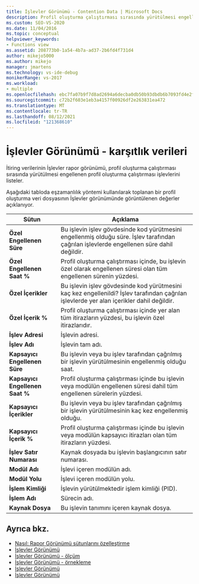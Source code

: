 ```yaml
---
title: İşlevler Görünümü - Contention Data | Microsoft Docs
description: Profil oluşturma çalıştırması sırasında yürütülmesi engellenen profil oluşturma çalıştırması işlevlerini listeleen, tartışma verilerine ilişkin İşlevler rapor görünümü hakkında ayrıntılara bakın.
ms.custom: SEO-VS-2020
ms.date: 11/04/2016
ms.topic: conceptual
helpviewer_keywords:
- Functions view
ms.assetid: 208773b0-1a54-4b7a-ad37-2b6fd4f731d4
author: mikejo5000
ms.author: mikejo
manager: jmartens
ms.technology: vs-ide-debug
monikerRange: vs-2017
ms.workload:
- multiple
ms.openlocfilehash: ebc7fa07b9f7d8ad2694a6decba0db50b93dbdb6b7093fd4e2f81913d3514a91
ms.sourcegitcommit: c72b2f603e1eb3a4157f00926df2e263831ea472
ms.translationtype: MT
ms.contentlocale: tr-TR
ms.lasthandoff: 08/12/2021
ms.locfileid: "121368610"
---
```

# <a name="functions-view---contention-data"></a>İşlevler Görünümü - karşıtlık verileri
İtiring verilerinin İşlevler rapor görünümü, profil oluşturma çalıştırması sırasında yürütülmesi engellenen profil oluşturma çalıştırması işlevlerini listeler.

 Aşağıdaki tabloda eşzamanlılık yöntemi kullanılarak toplanan bir profil oluşturma veri dosyasının İşlevler görünümünde görüntülenen değerler açıklanıyor.

|Sütun|Açıklama|
|------------|-----------------|
|**Özel Engellenen Süre**|Bu işlevin işlev gövdesinde kod yürütmesini engellenmiş olduğu süre. İşlev tarafından çağrılan işlevlerde engellenen süre dahil değildir.|
|**Özel Engellenen Saat %**|Profil oluşturma çalıştırması içinde, bu işlevin özel olarak engellenen süresi olan tüm engellenen sürenin yüzdesi.|
|**Özel İçerikler**|Bu işlevin işlev gövdesinde kod yürütmesini kaç kez engellenildi? İşlev tarafından çağrılan işlevlerde yer alan içerikler dahil değildir.|
|**Özel İçerik %**|Profil oluşturma çalıştırması içinde yer alan tüm itirazların yüzdesi, bu işlevin özel itirazlarıdır.|
|**İşlev Adresi**|İşlevin adresi.|
|**İşlev Adı**|İşlevin tam adı.|
|**Kapsayıcı Engellenen Süre**|Bu işlevin veya bu işlev tarafından çağrılmış bir işlevin yürütülmesinin engellenmiş olduğu saat.|
|**Kapsayıcı Engellenen Saat %**|Profil oluşturma çalıştırması içinde bu işlevin veya modülün engellenen süresi dahil tüm engellenen sürelerin yüzdesi.|
|**Kapsayıcı İçerikler**|Bu işlevin veya bu işlev tarafından çağrılmış bir işlevin yürütülmesinin kaç kez engellenmiş olduğu.|
|**Kapsayıcı İçerik %**|Profil oluşturma çalıştırması içinde bu işlevin veya modülün kapsayıcı itirazları olan tüm itirazların yüzdesi.|
|**İşlev Satır Numarası**|Kaynak dosyada bu işlevin başlangıcının satır numarası.|
|**Modül Adı**|İşlevi içeren modülün adı.|
|**Modül Yolu**|İşlevi içeren modülün yolu.|
|**İşlem Kimliği**|İşlevin yürütülmektedir işlem kimliği (PID).|
|**İşlem Adı**|Sürecin adı.|
|**Kaynak Dosya**|Bu işlevin tanımını içeren kaynak dosya.|

## <a name="see-also"></a>Ayrıca bkz.
- [Nasıl: Rapor Görünümü sütunlarını özelleştirme](../profiling/how-to-customize-report-view-columns.md)
- [İşlevler Görünümü](../profiling/functions-view.md)
- [İşlevler Görünümü - ölçüm](../profiling/functions-view-dotnet-memory-instrumentation-data.md)
- [İşlevler Görünümü - örnekleme](../profiling/functions-view-dotnet-memory-sampling-data.md)
- [İşlevler Görünümü](../profiling/functions-view-instrumentation-data.md)
- [İşlevler Görünümü](../profiling/functions-view-sampling-data.md)
